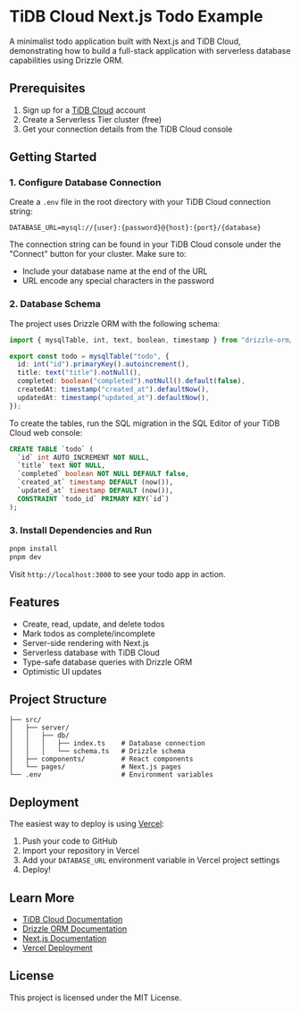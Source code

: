 # TiDB Cloud Next.js Todo Example

A minimalist todo application built with Next.js and TiDB Cloud, demonstrating how to build a full-stack application with serverless database capabilities using Drizzle ORM.

## Prerequisites

1. Sign up for a [TiDB Cloud](https://tidbcloud.com/) account
2. Create a Serverless Tier cluster (free)
3. Get your connection details from the TiDB Cloud console

## Getting Started

### 1. Configure Database Connection

Create a `.env` file in the root directory with your TiDB Cloud connection string:

```env
DATABASE_URL=mysql://{user}:{password}@{host}:{port}/{database}
```

The connection string can be found in your TiDB Cloud console under the "Connect" button for your cluster. Make sure to:
- Include your database name at the end of the URL
- URL encode any special characters in the password

### 2. Database Schema

The project uses Drizzle ORM with the following schema:

```typescript
import { mysqlTable, int, text, boolean, timestamp } from "drizzle-orm/mysql-core";

export const todo = mysqlTable("todo", {
  id: int("id").primaryKey().autoincrement(),
  title: text("title").notNull(),
  completed: boolean("completed").notNull().default(false),
  createdAt: timestamp("created_at").defaultNow(),
  updatedAt: timestamp("updated_at").defaultNow(),
});
```

To create the tables, run the SQL migration in the SQL Editor of your TiDB Cloud web console:

```sql
CREATE TABLE `todo` (
  `id` int AUTO_INCREMENT NOT NULL,
  `title` text NOT NULL,
  `completed` boolean NOT NULL DEFAULT false,
  `created_at` timestamp DEFAULT (now()),
  `updated_at` timestamp DEFAULT (now()),
  CONSTRAINT `todo_id` PRIMARY KEY(`id`)
);
```

### 3. Install Dependencies and Run

```bash
pnpm install
pnpm dev
```

Visit `http://localhost:3000` to see your todo app in action.

## Features

- Create, read, update, and delete todos
- Mark todos as complete/incomplete
- Server-side rendering with Next.js
- Serverless database with TiDB Cloud
- Type-safe database queries with Drizzle ORM
- Optimistic UI updates

## Project Structure

```
├── src/
│   ├── server/
│   │   ├── db/
│   │   │   ├── index.ts    # Database connection
│   │   │   └── schema.ts   # Drizzle schema
│   ├── components/         # React components
│   └── pages/              # Next.js pages
└── .env                    # Environment variables
```

## Deployment

The easiest way to deploy is using [Vercel](https://vercel.com):

1. Push your code to GitHub
2. Import your repository in Vercel
3. Add your `DATABASE_URL` environment variable in Vercel project settings
4. Deploy!

## Learn More

- [TiDB Cloud Documentation](https://docs.pingcap.com/tidbcloud)
- [Drizzle ORM Documentation](https://orm.drizzle.team)
- [Next.js Documentation](https://nextjs.org/docs)
- [Vercel Deployment](https://vercel.com/docs)

## License

This project is licensed under the MIT License.

